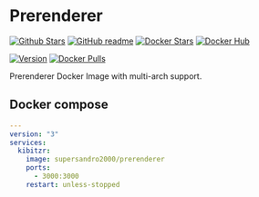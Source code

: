 # Prerenderer

[![Github Stars](https://img.shields.io/github/stars/supersandro2000/docker-images.svg?maxAge=43200&label=Github%20Stars)](https://github.com/SuperSandro2000/docker-images)
[![GitHub readme](https://img.shields.io/badge/GitHub-readme-blue.svg)](https://github.com/SuperSandro2000/docker-images/blob/master/prerenderer/README.md)
[![Docker Stars](https://img.shields.io/docker/stars/supersandro2000/prerenderer.svg?label=Docker%20Stars&maxAge=43200)](https://hub.docker.com/r/supersandro2000/prerenderer/)
[![Docker Hub](https://img.shields.io/badge/Docker-hub-blue.svg)](https://hub.docker.com/r/supersandro2000/prerenderer/)

[![Version](https://img.shields.io/docker/v/supersandro2000/prerenderer.svg?label=Version&sort=date&maxAge=43200)](https://hub.docker.com/r/supersandro2000/prerenderer/)
[![Docker Pulls](https://img.shields.io/docker/pulls/supersandro2000/prerenderer.svg?label=Docker%20Pulls&maxAge=43200)](https://hub.docker.com/r/supersandro2000/prerenderer/)

Prerenderer Docker Image with multi-arch support.

## Docker compose

````yaml
---
version: "3"
services:
  kibitzr:
    image: supersandro2000/prerenderer
    ports:
      - 3000:3000
    restart: unless-stopped
````
